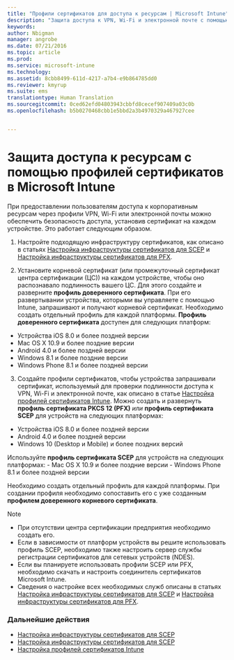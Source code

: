 ```yaml
---
title: "Профили сертификатов для доступа к ресурсам | Microsoft Intune"
description: "Защита доступа к VPN, Wi-Fi и электронной почте с помощью сертификата, устанавливаемого на каждом устройстве пользователя."
keywords: 
author: Nbigman
manager: angrobe
ms.date: 07/21/2016
ms.topic: article
ms.prod: 
ms.service: microsoft-intune
ms.technology: 
ms.assetid: 8cbb8499-611d-4217-a7b4-e9b864785dd0
ms.reviewer: kmyrup
ms.suite: ems
translationtype: Human Translation
ms.sourcegitcommit: 0ced62efd04803943cbbfd8cecef907409a03c0b
ms.openlocfilehash: b5b0270468cbb1e5bbd2a3b4970329a467927cee


---
```


# Защита доступа к ресурсам с помощью профилей сертификатов в Microsoft Intune
При предоставлении пользователям доступа к корпоративным ресурсам через профили VPN, Wi-Fi или электронной почты можно обеспечить безопасность доступа, установив сертификат на каждом устройстве. Это работает следующим образом.

1. Настройте подходящую инфраструктуру сертификатов, как описано в статьях [Настройка инфраструктуры сертификатов для SCEP](configure-certificate-infrastructure-for-scep.md) и [Настройка инфраструктуры сертификатов для PFX](configure-certificate-infrastructure-for-pfx.md).

2. Установите корневой сертификат (или промежуточный сертификат центра сертификации (ЦС)) на каждом устройстве, чтобы оно распознавало подлинность вашего ЦС. Для этого создайте и разверните **профиль доверенного сертификата**. При его развертывании устройства, которыми вы управляете с помощью Intune, запрашивают и получают корневой сертификат. Необходимо создать отдельный профиль для каждой платформы. **Профиль доверенного сертификата** доступен для следующих платформ:
 -  Устройства iOS 8.0 и более поздней версии
 -  Mac OS X 10.9 и более поздние версии
 -  Android 4.0 и более поздней версии
 -  Windows 8.1 и более поздние версии
 -  Windows Phone 8.1 и более поздней версии

3. Создайте профили сертификатов, чтобы устройства запрашивали сертификат, используемый для проверки подлинности доступа к VPN, Wi-Fi и электронной почте, как описано в статье [Настройка профилей сертификатов Intune](configure-intune-certificate-profiles.md). Можно создать и развернуть **профиль сертификата PKCS 12 (PFX)** *или* **профиль сертификата SCEP** для устройств на следующих платформах:

  -  Устройства iOS 8.0 и более поздней версии
  -  Android 4.0 и более поздней версии
  -  Windows 10 (Desktop и Mobile) и более поздних версий

  Используйте **профиль сертификата SCEP** для устройств на следующих платформах:
    -   Mac OS X 10.9 и более поздние версии
    -   Windows Phone 8.1 и более поздней версии

Необходимо создать отдельный профиль для каждой платформы. При создании профиля необходимо сопоставить его с уже созданным **профилем доверенного корневого сертификата**.

> [!NOTE]           
> - При отсутствии центра сертификации предприятия необходимо создать его.
>- Если в зависимости от платформ устройств вы решите использовать профиль SCEP, необходимо также настроить сервер службы регистрации сертификатов для сетевых устройств (NDES).
>-  Если вы планируете использовать профили SCEP или PFX, необходимо скачать и настроить соединитель сертификатов Microsoft Intune.
>-  Сведения о настройке всех необходимых служб описаны в статьях [Настройка инфраструктуры сертификатов для SCEP](configure-certificate-infrastructure-for-scep.md) и [Настройка инфраструктуры сертификатов для PFX](configure-certificate-infrastructure-for-pfx.md).

### Дальнейшие действия
- [Настройка инфраструктуры сертификатов для SCEP](configure-certificate-infrastructure-for-scep.md)
- [Настройка инфраструктуры сертификатов для SCEP](configure-certificate-infrastructure-for-pfx.md)
- [Настройка профилей сертификатов Intune](configure-intune-certificate-profiles.md)



<!--HONumber=Sep16_HO3-->


